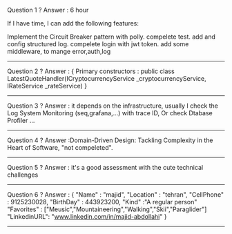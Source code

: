 Question 1 ? 
Answer : 6 hour
 
If I have time, I can add the following features:

Implement the Circuit Breaker pattern with polly.
compelete test.
add and config structured log.
compelete login with jwt token.
add some middleware, to mange error,auth,log

----------------------------------------------------------------------
Question 2 ? 
Answer :
{
Primary constructors : public class LatestQuoteHandler(ICryptocurrencyService _cryptocurrencyService, IRateService _rateService)
}

----------------------------------------------------------------------
Question 3 ? 
Answer :
 it depends on the infrastructure, usually I check the Log System Monitoring (seq,grafana,...) with trace ID, Or 
 check Dtabase Profiler ...

----------------------------------------------------------------------
Question 4 ? 
Answer :Domain-Driven Design: Tackling Complexity in the Heart of Software, "not compeleted".

----------------------------------------------------------------------
Question 5 ?
Answer :  it's a good assessment with the cute technical challenges

----------------------------------------------------------------------
Question 6 ?
Answer : 
{
    "Name" : "majid",
    "Location" : "tehran",
    "CellPhone" : 9125230028,
    "BirthDay" : 443923200,
    "Kind" :"A regular person"
    "Favorites" : ["Meusic","Mountaineering","Walking","Skii","Paraglider"]
    "LinkedinURL": "www.linkedin.com/in/majid-abdollahi"
}

----------------------------------------------------------------------
